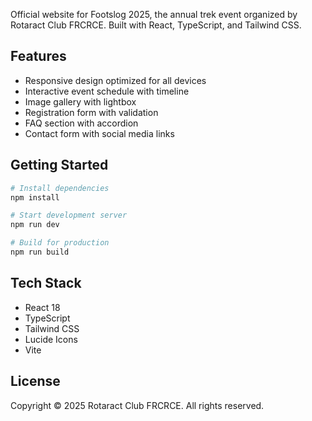 
Official website for Footslog 2025, the annual trek event organized by Rotaract Club FRCRCE. Built with React, TypeScript, and Tailwind CSS.

## Features

- Responsive design optimized for all devices
- Interactive event schedule with timeline
- Image gallery with lightbox
- Registration form with validation
- FAQ section with accordion
- Contact form with social media links

## Getting Started

```bash
# Install dependencies
npm install

# Start development server
npm run dev

# Build for production
npm run build
```

## Tech Stack

- React 18
- TypeScript
- Tailwind CSS
- Lucide Icons
- Vite

## License

Copyright © 2025 Rotaract Club FRCRCE. All rights reserved.
